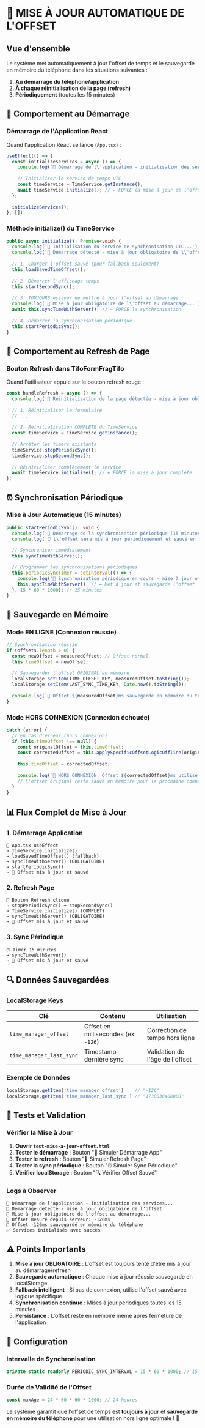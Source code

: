# 🔄 MISE À JOUR AUTOMATIQUE DE L'OFFSET

## Vue d'ensemble

Le système met automatiquement à jour l'offset de temps et le sauvegarde en mémoire du téléphone dans les situations suivantes :

1. **Au démarrage du téléphone/application**
2. **À chaque réinitialisation de la page (refresh)**
3. **Périodiquement** (toutes les 15 minutes)

## 📱 Comportement au Démarrage

### Démarrage de l'Application React

Quand l'application React se lance (`App.tsx`) :

```typescript
useEffect(() => {
  const initializeServices = async () => {
    console.log('🚀 Démarrage de l\'application - initialisation des services...');
    
    // Initialiser le service de temps UTC
    const timeService = TimeService.getInstance();
    await timeService.initialize(); // ← FORCE la mise à jour de l'offset
  };
  
  initializeServices();
}, []);
```

### Méthode initialize() du TimeService

```typescript
public async initialize(): Promise<void> {
  console.log('🚀 Initialisation du service de synchronisation UTC...');
  console.log('📱 Démarrage détecté - mise à jour obligatoire de l\'offset');
  
  // 1. Charger l'offset sauvé (pour fallback seulement)
  this.loadSavedTimeOffset();
  
  // 2. Démarrer l'affichage temps
  this.startSecondSync();
  
  // 3. TOUJOURS essayer de mettre à jour l'offset au démarrage
  console.log('🔄 Mise à jour obligatoire de l\'offset au démarrage...');
  await this.syncTimeWithServer(); // ← FORCE la synchronisation
  
  // 4. Démarrer la synchronisation périodique
  this.startPeriodicSync();
}
```

## 🔄 Comportement au Refresh de Page

### Bouton Refresh dans TifoFormFragTifo

Quand l'utilisateur appuie sur le bouton refresh rouge :

```typescript
const handleRefresh = async () => {
  console.log('📱 Réinitialisation de la page détectée - mise à jour obligatoire de l\'offset');
  
  // 1. Réinitialiser le formulaire
  // ...
  
  // 2. Réinitialisation COMPLÈTE du TimeService
  const timeService = TimeService.getInstance();
  
  // Arrêter les timers existants
  timeService.stopPeriodicSync();
  timeService.stopSecondSync();
  
  // Réinitialiser complètement le service
  await timeService.initialize(); // ← FORCE la mise à jour complète
};
```

## ⏰ Synchronisation Périodique

### Mise à Jour Automatique (15 minutes)

```typescript
public startPeriodicSync(): void {
  console.log('🔄 Démarrage de la synchronisation périodique (15 minutes)');
  console.log('⏰ L\'offset sera mis à jour périodiquement et sauvé en mémoire');
  
  // Synchroniser immédiatement
  this.syncTimeWithServer();

  // Programmer les synchronisations périodiques
  this.periodicSyncTimer = setInterval(() => {
    console.log('🔄 Synchronisation périodique en cours - mise à jour offset...');
    this.syncTimeWithServer(); // ← Met à jour et sauvegarde l'offset
  }, 15 * 60 * 1000); // 15 minutes
}
```

## 💾 Sauvegarde en Mémoire

### Mode EN LIGNE (Connexion réussie)

```typescript
// Synchronisation réussie
if (offsets.length > 0) {
  const newOffset = measuredOffset; // Offset normal
  this.timeOffset = newOffset;
  
  // Sauvegarder l'offset ORIGINAL en mémoire
  localStorage.setItem(TIME_OFFSET_KEY, measuredOffset.toString());
  localStorage.setItem(LAST_SYNC_TIME_KEY, Date.now().toString());
  
  console.log(`💾 Offset ${measuredOffset}ms sauvegardé en mémoire du téléphone`);
}
```

### Mode HORS CONNEXION (Connexion échouée)

```typescript
catch (error) {
  // En cas d'erreur (hors connexion)
  if (this.timeOffset !== null) {
    const originalOffset = this.timeOffset;
    const correctedOffset = this.applySpecificOffsetLogicOffline(originalOffset);
    
    this.timeOffset = correctedOffset;
    
    console.log(`📱 HORS CONNEXION: Offset ${correctedOffset}ms utilisé`);
    // L'offset original reste sauvé en mémoire pour la prochaine connexion
  }
}
```

## 📊 Flux Complet de Mise à Jour

### 1. Démarrage Application
```
🚀 App.tsx useEffect
→ TimeService.initialize()
→ loadSavedTimeOffset() (fallback)
→ syncTimeWithServer() (OBLIGATOIRE)
→ startPeriodicSync()
→ 💾 Offset mis à jour et sauvé
```

### 2. Refresh Page
```
🔄 Bouton Refresh cliqué
→ stopPeriodicSync() + stopSecondSync()
→ TimeService.initialize() (COMPLET)
→ syncTimeWithServer() (OBLIGATOIRE)
→ 💾 Offset mis à jour et sauvé
```

### 3. Sync Périodique
```
⏰ Timer 15 minutes
→ syncTimeWithServer()
→ 💾 Offset mis à jour et sauvé
```

## 🔍 Données Sauvegardées

### LocalStorage Keys

| Clé | Contenu | Utilisation |
|-----|---------|-------------|
| `time_manager_offset` | Offset en millisecondes (ex: `-126`) | Correction de temps hors ligne |
| `time_manager_last_sync` | Timestamp dernière sync | Validation de l'âge de l'offset |

### Exemple de Données

```javascript
localStorage.getItem('time_manager_offset')    // "-126"
localStorage.getItem('time_manager_last_sync') // "1738038400000"
```

## 🧪 Tests et Validation

### Vérifier la Mise à Jour

1. **Ouvrir `test-mise-a-jour-offset.html`**
2. **Tester le démarrage** : Bouton "🚀 Simuler Démarrage App"
3. **Tester le refresh** : Bouton "🔄 Simuler Refresh Page"  
4. **Tester la sync périodique** : Bouton "⏰ Simuler Sync Périodique"
5. **Vérifier localStorage** : Bouton "🔍 Vérifier Offset Sauvé"

### Logs à Observer

```
🚀 Démarrage de l'application - initialisation des services...
📱 Démarrage détecté - mise à jour obligatoire de l'offset
🔄 Mise à jour obligatoire de l'offset au démarrage...
📡 Offset mesuré depuis serveur: -126ms
💾 Offset -126ms sauvegardé en mémoire du téléphone
✅ Services initialisés avec succès
```

## ⚠️ Points Importants

1. **Mise à jour OBLIGATOIRE** : L'offset est toujours tenté d'être mis à jour au démarrage/refresh
2. **Sauvegarde automatique** : Chaque mise à jour réussie sauvegarde en localStorage
3. **Fallback intelligent** : Si pas de connexion, utilise l'offset sauvé avec logique spécifique
4. **Synchronisation continue** : Mises à jour périodiques toutes les 15 minutes
5. **Persistance** : L'offset reste en mémoire même après fermeture de l'application

## 🔧 Configuration

### Intervalle de Synchronisation

```typescript
private static readonly PERIODIC_SYNC_INTERVAL = 15 * 60 * 1000; // 15 minutes
```

### Durée de Validité de l'Offset

```typescript
const maxAge = 24 * 60 * 60 * 1000; // 24 heures
```

Le système garantit que l'offset de temps est **toujours à jour** et **sauvegardé en mémoire du téléphone** pour une utilisation hors ligne optimale ! 🎯
